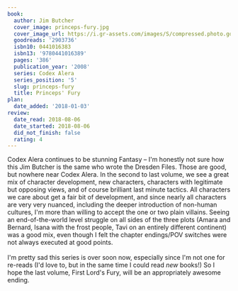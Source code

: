 ```yaml
---
book:
  author: Jim Butcher
  cover_image: princeps-fury.jpg
  cover_image_url: https://i.gr-assets.com/images/S/compressed.photo.goodreads.com/books/1315082776l/2903736._SX98_.jpg
  goodreads: '2903736'
  isbn10: 0441016383
  isbn13: '9780441016389'
  pages: '386'
  publication_year: '2008'
  series: Codex Alera
  series_position: '5'
  slug: princeps-fury
  title: Princeps' Fury
plan:
  date_added: '2018-01-03'
review:
  date_read: 2018-08-06
  date_started: 2018-08-06
  did_not_finish: false
  rating: 4
---
```


Codex Alera continues to be stunning Fantasy – I'm honestly not sure how this Jim Butcher is the same who wrote the Dresden Files. Those are good, but nowhere near Codex Alera. In the second to last volume, we see a great mix of character development, new characters, characters with legitimate but opposing views, and of course brilliant last minute tactics. All characters we care about get a fair bit of development, and since nearly all characters are very very nuanced, including the deeper introduction of non-human cultures, I'm more than willing to accept the one or two plain villains. Seeing an end-of-the-world level struggle on all sides of the three plots (Amara and Bernard, Isana with the frost people, Tavi on an entirely different continent) was a good mix, even though I felt the chapter endings/POV switches were not always executed at good points.<br /><br />I'm pretty sad this series is over soon now, especially since I'm not one for re-reads (I'd love to, but in the same time I could read *new* books!) So I hope the last volume, First Lord's Fury, will be an appropriately awesome ending.

